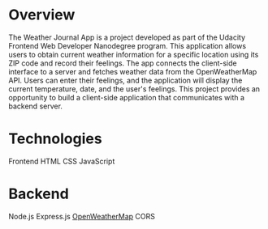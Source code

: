 # Overview
The Weather Journal App is a project developed as part of the Udacity Frontend Web Developer Nanodegree program. This application allows users to obtain current weather information for a specific location using its ZIP code and record their feelings. The app connects the client-side interface to a server and fetches weather data from the OpenWeatherMap API. Users can enter their feelings, and the application will display the current temperature, date, and the user's feelings. This project provides an opportunity to build a client-side application that communicates with a backend server.

# Technologies
Frontend
HTML
CSS
JavaScript

# Backend
Node.js
Express.js
[OpenWeatherMap](https://openweathermap.org/api)
CORS